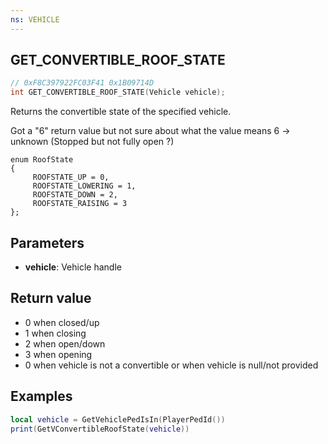 ```yaml
---
ns: VEHICLE
---
```

## GET_CONVERTIBLE_ROOF_STATE

```c
// 0xF8C397922FC03F41 0x1B09714D
int GET_CONVERTIBLE_ROOF_STATE(Vehicle vehicle);
```
Returns the convertible state of the specified vehicle.

Got a "6" return value but not sure about what the value means
6 -> unknown (Stopped but not fully open ?)

```
enum RoofState
{
     ROOFSTATE_UP = 0,
     ROOFSTATE_LOWERING = 1,
     ROOFSTATE_DOWN = 2,
     ROOFSTATE_RAISING = 3
};
```

## Parameters
* **vehicle**: Vehicle handle

## Return value
- 0 when closed/up
- 1 when closing
- 2 when open/down
- 3 when opening
- 0 when vehicle is not a convertible or when vehicle is null/not provided

## Examples
```lua
local vehicle = GetVehiclePedIsIn(PlayerPedId())
print(GetVConvertibleRoofState(vehicle))
```
